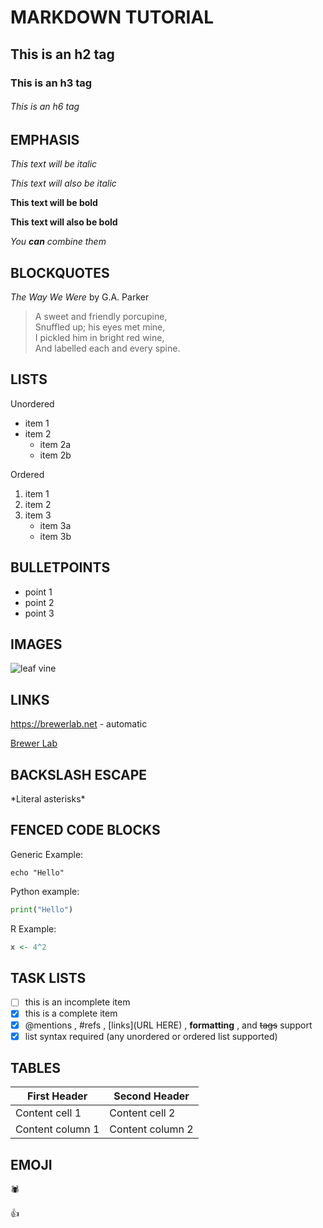 # MARKDOWN TUTORIAL

## This is an h2 tag

### This is an h3 tag

###### This is an h6 tag

## EMPHASIS

*This text will be italic*

_This text will also be italic_

**This text will be bold**

__This text will also be bold__

_You **can** combine them_

## BLOCKQUOTES

_The Way We Were_ by G.A. Parker

> A sweet and friendly porcupine, \
> Snuffled up; his eyes met mine, \
> I pickled him in bright red wine, \
> And labelled each and every spine. 

## LISTS

Unordered
* item 1
* item 2
	* item 2a
	* item 2b

Ordered
1. item 1
2. item 2
3. item 3
	* item 3a
	* item 3b

## BULLETPOINTS

- point 1
- point 2
- point 3

## IMAGES

![leaf vine](https://e7.pngegg.com/pngimages/397/770/png-clipart-liana-tree-leaf-graphy-plant-stem-tree.png)

## LINKS

https://brewerlab.net - automatic

[Brewer Lab](https://brewerlab.net)

## BACKSLASH ESCAPE

\*Literal asterisks\*

## FENCED CODE BLOCKS

Generic Example:

```
echo "Hello"
```

Python example:

```python
print("Hello")
```

R Example:

```r
x <- 4^2
```

## TASK LISTS

- [ ] this is an incomplete item
- [x] this is a complete item
- [x] @mentions , #refs , [links](URL HERE) , **formatting** , and <del>tags</del> support
- [x] list syntax required (any unordered or ordered list supported)

## TABLES

First Header | Second Header
------------ | -------------
Content cell 1 | Content cell 2 |
Content column 1 | Content column 2

## EMOJI

:spider:

:+1:

